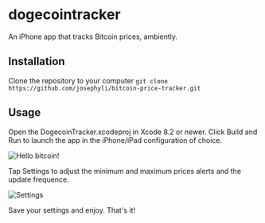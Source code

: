 # dogecointracker
An iPhone app that tracks Bitcoin prices, ambiently.

## Installation
Clone the repository to your computer 
```git clone https://github.com/josephyli/bitcoin-price-tracker.git```

## Usage
Open the DogecoinTracker.xcodeproj in Xcode 8.2 or newer. Click Build and Run to launch the app in the iPhone/iPad configuration of choice.

![Hello bitcoin!](screenshot1.png )

Tap Settings to adjust the minimum and maximum prices alerts and the update frequence.

![Settings](screenshot2.png)

Save your settings and enjoy.
That's it!
